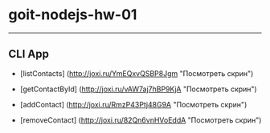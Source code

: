 # goit-nodejs-hw-01

---

## CLI App

- [listContacts] (http://joxi.ru/YmEQxvQSBP8Jgm "Посмотреть скрин")

- [getContactById] (http://joxi.ru/vAW7aj7hBP9KjA "Посмотреть скрин")

- [addContact] (http://joxi.ru/RmzP43Ptj48G9A "Посмотреть скрин")

- [removeContact] (http://joxi.ru/82Qn6vnHVoEddA "Посмотреть скрин")
